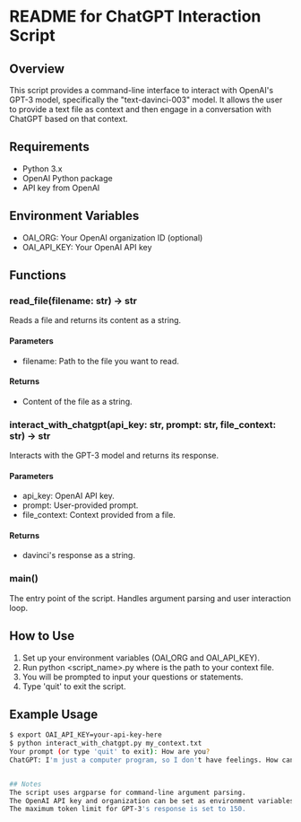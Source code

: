 # README for ChatGPT Interaction Script

## Overview

This script provides a command-line interface to interact with OpenAI's GPT-3 model, specifically the "text-davinci-003" model. It allows the user to provide a text file as context and then engage in a conversation with ChatGPT based on that context.

## Requirements

- Python 3.x
- OpenAI Python package
- API key from OpenAI

## Environment Variables

- OAI_ORG: Your OpenAI organization ID (optional)
- OAI_API_KEY: Your OpenAI API key

## Functions

### read_file(filename: str) -> str

Reads a file and returns its content as a string.

#### Parameters
- filename: Path to the file you want to read.

#### Returns
- Content of the file as a string.

### interact_with_chatgpt(api_key: str, prompt: str, file_context: str) -> str

Interacts with the GPT-3 model and returns its response.

#### Parameters
- api_key: OpenAI API key.
- prompt: User-provided prompt.
- file_context: Context provided from a file.

#### Returns
- davinci's response as a string.

### main()

The entry point of the script. Handles argument parsing and user interaction loop.

## How to Use

1. Set up your environment variables (OAI_ORG and OAI_API_KEY).
2. Run python <script_name>.py <filename> where <filename> is the path to your context file.
3. You will be prompted to input your questions or statements.
4. Type 'quit' to exit the script.

## Example Usage

```bash
$ export OAI_API_KEY=your-api-key-here
$ python interact_with_chatgpt.py my_context.txt
Your prompt (or type 'quit' to exit): How are you?
ChatGPT: I'm just a computer program, so I don't have feelings. How can I assist you today?


## Notes
The script uses argparse for command-line argument parsing.
The OpenAI API key and organization can be set as environment variables.
The maximum token limit for GPT-3's response is set to 150.